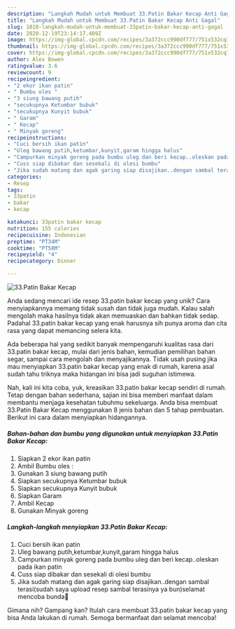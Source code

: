 ```yaml
---
description: "Langkah Mudah untuk Membuat 33.Patin Bakar Kecap Anti Gagal"
title: "Langkah Mudah untuk Membuat 33.Patin Bakar Kecap Anti Gagal"
slug: 1018-langkah-mudah-untuk-membuat-33patin-bakar-kecap-anti-gagal
date: 2020-12-19T23:14:17.409Z
image: https://img-global.cpcdn.com/recipes/3a372ccc990df777/751x532cq70/33patin-bakar-kecap-foto-resep-utama.jpg
thumbnail: https://img-global.cpcdn.com/recipes/3a372ccc990df777/751x532cq70/33patin-bakar-kecap-foto-resep-utama.jpg
cover: https://img-global.cpcdn.com/recipes/3a372ccc990df777/751x532cq70/33patin-bakar-kecap-foto-resep-utama.jpg
author: Alex Bowen
ratingvalue: 3.6
reviewcount: 9
recipeingredient:
- "2 ekor ikan patin"
- " Bumbu oles "
- "3 siung bawang putih"
- "secukupnya Ketumbar bubuk"
- "secukupnya Kunyit bubuk"
- " Garam"
- " Kecap"
- " Minyak goreng"
recipeinstructions:
- "Cuci bersih ikan patin"
- "Uleg bawang putih,ketumbar,kunyit,garam hingga halus"
- "Campurkan minyak goreng pada bumbu uleg dan beri kecap..oleskan pada ikan patin"
- "Cuss siap dibakar dan sesekali di olesi bumbu"
- "Jika sudah matang dan agak garing siap disajikan..dengan sambal terasi(sudah saya upload resep sambal terasinya ya bun)selamat mencoba bunda🥰"
categories:
- Resep
tags:
- 33patin
- bakar
- kecap

katakunci: 33patin bakar kecap 
nutrition: 155 calories
recipecuisine: Indonesian
preptime: "PT34M"
cooktime: "PT58M"
recipeyield: "4"
recipecategory: Dinner

---
```



![33.Patin Bakar Kecap](https://img-global.cpcdn.com/recipes/3a372ccc990df777/751x532cq70/33patin-bakar-kecap-foto-resep-utama.jpg)

Anda sedang mencari ide resep 33.patin bakar kecap yang unik? Cara menyiapkannya memang tidak susah dan tidak juga mudah. Kalau salah mengolah maka hasilnya tidak akan memuaskan dan bahkan tidak sedap. Padahal 33.patin bakar kecap yang enak harusnya sih punya aroma dan cita rasa yang dapat memancing selera kita.

Ada beberapa hal yang sedikit banyak mempengaruhi kualitas rasa dari 33.patin bakar kecap, mulai dari jenis bahan, kemudian pemilihan bahan segar, sampai cara mengolah dan menyajikannya. Tidak usah pusing jika mau menyiapkan 33.patin bakar kecap yang enak di rumah, karena asal sudah tahu triknya maka hidangan ini bisa jadi suguhan istimewa.




Nah, kali ini kita coba, yuk, kreasikan 33.patin bakar kecap sendiri di rumah. Tetap dengan bahan sederhana, sajian ini bisa memberi manfaat dalam membantu menjaga kesehatan tubuhmu sekeluarga. Anda bisa membuat 33.Patin Bakar Kecap menggunakan 8 jenis bahan dan 5 tahap pembuatan. Berikut ini cara dalam menyiapkan hidangannya.

<!--inarticleads1-->

##### Bahan-bahan dan bumbu yang digunakan untuk menyiapkan 33.Patin Bakar Kecap:

1. Siapkan 2 ekor ikan patin
1. Ambil  Bumbu oles :
1. Gunakan 3 siung bawang putih
1. Siapkan secukupnya Ketumbar bubuk
1. Siapkan secukupnya Kunyit bubuk
1. Siapkan  Garam
1. Ambil  Kecap
1. Gunakan  Minyak goreng




<!--inarticleads2-->

##### Langkah-langkah menyiapkan 33.Patin Bakar Kecap:

1. Cuci bersih ikan patin
1. Uleg bawang putih,ketumbar,kunyit,garam hingga halus
1. Campurkan minyak goreng pada bumbu uleg dan beri kecap..oleskan pada ikan patin
1. Cuss siap dibakar dan sesekali di olesi bumbu
1. Jika sudah matang dan agak garing siap disajikan..dengan sambal terasi(sudah saya upload resep sambal terasinya ya bun)selamat mencoba bunda🥰




Gimana nih? Gampang kan? Itulah cara membuat 33.patin bakar kecap yang bisa Anda lakukan di rumah. Semoga bermanfaat dan selamat mencoba!
